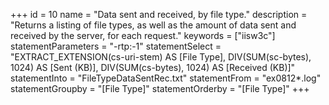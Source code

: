 +++
id = 10
name = "Data sent and received, by file type."
description = "Returns a listing of file types, as well as the amount of data sent and received by the server, for each request."
keywords = ["iisw3c"]
statementParameters = "-rtp:-1"
statementSelect = "EXTRACT_EXTENSION(cs-uri-stem) AS [File Type], DIV(SUM(sc-bytes), 1024) AS [Sent (KB)], DIV(SUM(cs-bytes), 1024) AS [Received (KB)]"
statementInto = "FileTypeDataSentRec.txt"
statementFrom = "ex0812*.log"
statementGroupby = "[File Type]"
statementOrderby = "[File Type]"
+++

